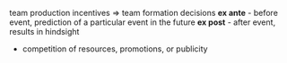 team production incentives => team formation decisions
**ex ante** - before event, prediction of a particular event in the future
**ex post** - after event, results in hindsight
- competition of resources, promotions, or publicity